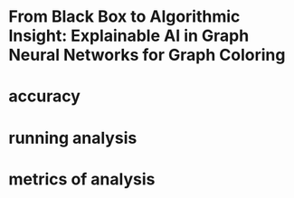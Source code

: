 # From Black Box to Algorithmic Insight: Explainable AI in Graph Neural Networks for Graph Coloring

# accuracy

# running analysis

# metrics of analysis
